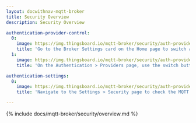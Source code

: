 ```yaml
---
layout: docwithnav-mqtt-broker
title: Security Overview
description: Security Overview

authentication-provider-control:
  0:
    image: https://img.thingsboard.io/mqtt-broker/security/auth-providers/provider-home-switch.png
    title: 'Go to the Broker Settings card on the Home page to switch authentication providers.'
  1:
    image: https://img.thingsboard.io/mqtt-broker/security/auth-providers/provider-table-switch.png
    title: 'On the Authentication > Providers page, use the switch button in the table’s right column to enable or disable providers.'

authentication-settings:
  0:
    image: https://img.thingsboard.io/mqtt-broker/security/auth-providers/authentication-settings.png
    title: 'Navigate to the Settings > Security page to check the MQTT Authentication Settings.'

---
```


{% include docs/mqtt-broker/security/overview.md %}
